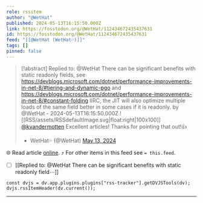 ```yaml
---
role: rssitem
author: "@WetHat"
published: 2024-05-13T16:15:50.000Z
link: https://fosstodon.org/@WetHat/112434672435437631
id: https://fosstodon.org/@WetHat/112434672435437631
feed: "[[@WetHat (WetHat💦)]]"
tags: []
pinned: false
---
```


> [!abstract] Replied to: @WetHat There can be significant benefits with static readonly fields, see https://devblogs.microsoft.com/dotnet/performance-improvements-in-net-8/#tiering-and-dynamic-pgo and https://devblogs.microsoft.com/dotnet/performance-improvements-in-net-8/#constant-folding IIRC, the JIT will also optimize multiple loads of the same field better in some cases if it is readonly. by @WetHat - 2024-05-13T16:15:50.000Z
> ![[RSS/assets/RSSdefaultImage.svg|float:right|100x100]] [@kvandermotten](https://mastodon.online/@kvandermotten) Excellent articles! Thanks for pointing that out!👍
> 
> - WetHat💦 (@WetHat) [May 13, 2024](https://fosstodon.org/@WetHat/112434672435437631)

🌐 Read article [online](https://fosstodon.org/@WetHat/112434672435437631). ⤴ For other items in this feed see `= this.feed`.

- [ ] [[Replied to꞉ @WetHat There can be significant benefits with static readonly field⋯]]

~~~dataviewjs
const dvjs = dv.app.plugins.plugins["rss-tracker"].getDVJSTools(dv);
dvjs.rssItemHeader(dv.current());
~~~

- - -
